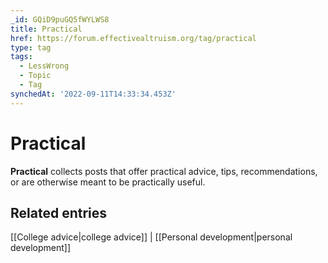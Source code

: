 ```yaml
---
_id: GQiD9puGQ5fWYLWS8
title: Practical
href: https://forum.effectivealtruism.org/tag/practical
type: tag
tags:
  - LessWrong
  - Topic
  - Tag
synchedAt: '2022-09-11T14:33:34.453Z'
---
```

# Practical

**Practical** collects posts that offer practical advice, tips, recommendations, or are otherwise meant to be practically useful.

Related entries
---------------

[[College advice|college advice]] | [[Personal development|personal development]]